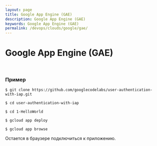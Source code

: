 ```yaml
---
layout: page
title: Google App Engine (GAE)
description: Google App Engine (GAE)
keywords: Google App Engine (GAE)
permalink: /devops/clouds/google/gae/
---
```


# Google App Engine (GAE)

<br/>

### Пример

    $ git clone https://github.com/googlecodelabs/user-authentication-with-iap.git

    $ cd user-authentication-with-iap

    $ cd 1-HelloWorld

    $ gcloud app deploy

    $ gcloud app browse

Остается в браузере подключиться к приложению.
